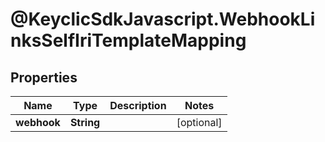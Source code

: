 # @KeyclicSdkJavascript.WebhookLinksSelfIriTemplateMapping

## Properties
Name | Type | Description | Notes
------------ | ------------- | ------------- | -------------
**webhook** | **String** |  | [optional] 


